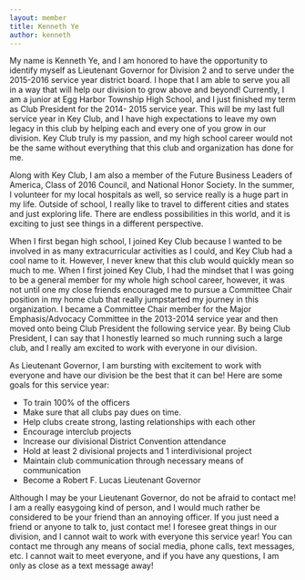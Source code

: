 ```yaml
---
layout: member
title: Kenneth Ye
author: kenneth
---
```


My name is Kenneth Ye, and I am honored to have the opportunity to identify myself as Lieutenant Governor for Division 2 and to serve under the 2015-2016 service year district board. I hope that I am able to serve you all in a way that will help our division to grow above and beyond! Currently, I am a junior at Egg Harbor Township High School, and I just finished my term as Club President for the 2014- 2015 service year. This will be my last full service year in Key Club, and I have high expectations to leave my own legacy in this club by helping each and every one of you grow in our division. Key Club truly is my passion, and my high school career would not be the same without everything that this club and organization has done for me.

Along with Key Club, I am also a member of the Future Business Leaders of America, Class of 2016 Council, and National Honor Society. In the summer, I volunteer for my local hospitals as well, so service really is a huge part in my life. Outside of school, I really like to travel to different cities and states and just exploring life. There are endless possibilities in this world, and it is exciting to just see things in a different perspective.

When I first began high school, I joined Key Club because I wanted to be involved in as many extracurricular activities as I could, and Key Club had a cool name to it. However, I never knew that this club would quickly mean so much to me. When I first joined Key Club, I had the mindset that I was going to be a general member for my whole high school career, however, it was not until one my close friends encouraged me to pursue a Committee Chair position in my home club that really jumpstarted my journey in this organization. I became a Committee Chair member for the Major Emphasis/Advocacy Committee in the 2013-2014 service year and then moved onto being Club President the following service year. By being Club President, I can say that I honestly learned so much running such a large club, and I really am excited to work with everyone in our division.

As Lieutenant Governor, I am bursting with excitement to work with everyone and have our division be the best that it can be! Here are some goals for this service year:

- To train 100% of the officers
- Make sure that all clubs pay dues on time.
- Help clubs create strong, lasting relationships with each other
- Encourage interclub projects
- Increase our divisional District Convention attendance
- Hold at least 2 divisional projects and 1 interdivisional project
- Maintain club communication through necessary means of communication
- Become a Robert F. Lucas Lieutenant Governor

Although I may be your Lieutenant Governor, do not be afraid to contact me! I am a really easygoing kind of person, and I would much rather be considered to be your friend than an annoying officer. If you just need a friend or anyone to talk to, just contact me! I foresee great things in our division, and I cannot wait to work with everyone this service year! You can contact me through any means of social media, phone calls, text messages, etc. I cannot wait to meet everyone, and if you have any questions, I am only as close as a text message away!